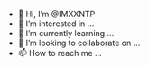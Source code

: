 - 👋 Hi, I’m @IMXXNTP
- 👀 I’m interested in ...
- 🌱 I’m currently learning ...
- 💞️ I’m looking to collaborate on ...
- 📫 How to reach me ...

<!---
IMXXNTP/IMXXNTP is a ✨ special ✨ repository because its `README.md` (this file) appears on your GitHub profile.
You can click the Preview link to take a look at your changes.
--->
